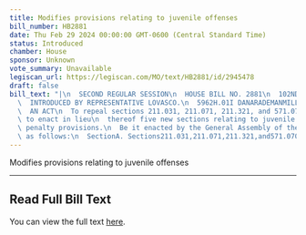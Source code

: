 ```yaml
---
title: Modifies provisions relating to juvenile offenses
bill_number: HB2881
date: Thu Feb 29 2024 00:00:00 GMT-0600 (Central Standard Time)
status: Introduced
chamber: House
sponsor: Unknown
vote_summary: Unavailable
legiscan_url: https://legiscan.com/MO/text/HB2881/id/2945478
draft: false
bill_text: "|\n  SECOND REGULAR SESSION\n  HOUSE BILL NO. 2881\n  102ND GENERAL ASSEMBLY\n\
  \  INTRODUCED BY REPRESENTATIVE LOVASCO.\n  5962H.01I DANARADEMANMILLER,ChiefClerk\n\
  \  AN ACT\n  To repeal sections 211.031, 211.071, 211.321, and 571.070, RSMo, and\
  \ to enact in lieu\n  thereof five new sections relating to juvenile offenses, with\
  \ penalty provisions.\n  Be it enacted by the General Assembly of the state of Missouri,\
  \ as follows:\n  SectionA. Sections211.031,211.071,211.321,and571.070,RSMo,arerepealedand"
---
```

Modifies provisions relating to juvenile offenses

---

## Read Full Bill Text

You can view the full text [here](https://legiscan.com/MO/text/HB2881/id/2945478).
